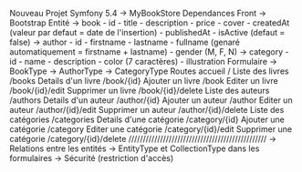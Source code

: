 Nouveau Projet Symfony 5.4
-> MyBookStore
Dependances Front
-> Bootstrap
Entité
-> book - id - title - description - price - cover - createdAt (valeur par defaut = date de l'insertion) - publishedAt - isActive (defaut = false)
-> author - id - firstname - lastname - fullname (genaré automatiquement = firstname + lastname) - gender (M, F, N)
-> category - id - name - description - color (7 caractères) - illustration
Formulaire
-> BookType
-> AuthorType
-> CategoryType
Routes
accueil /
Liste des livres /books
Details d'un livre /book/{id}
Ajouter un livre /book
Editer un livre /book/{id}/edit
Supprimer un livre /book/{id}/delete
Liste des auteurs /authors
Details d'un auteur /author/{id}
Ajouter un auteur /author
Editer un auteur /author/{id}/edit
Supprimer un auteur /author/{id}/delete
Liste des catégories /categories
Details d'une catégorie /category/{id}
Ajouter une catégorie /category
Editer une catégorie /category/{id}/edit
Supprimer une catégorie /category/{id}/delete
////////////////////////////////////////////////
-> Relations entre les entités
-> EntityType et CollectionType dans les formulaires
-> Sécurité (restriction d'accès)
